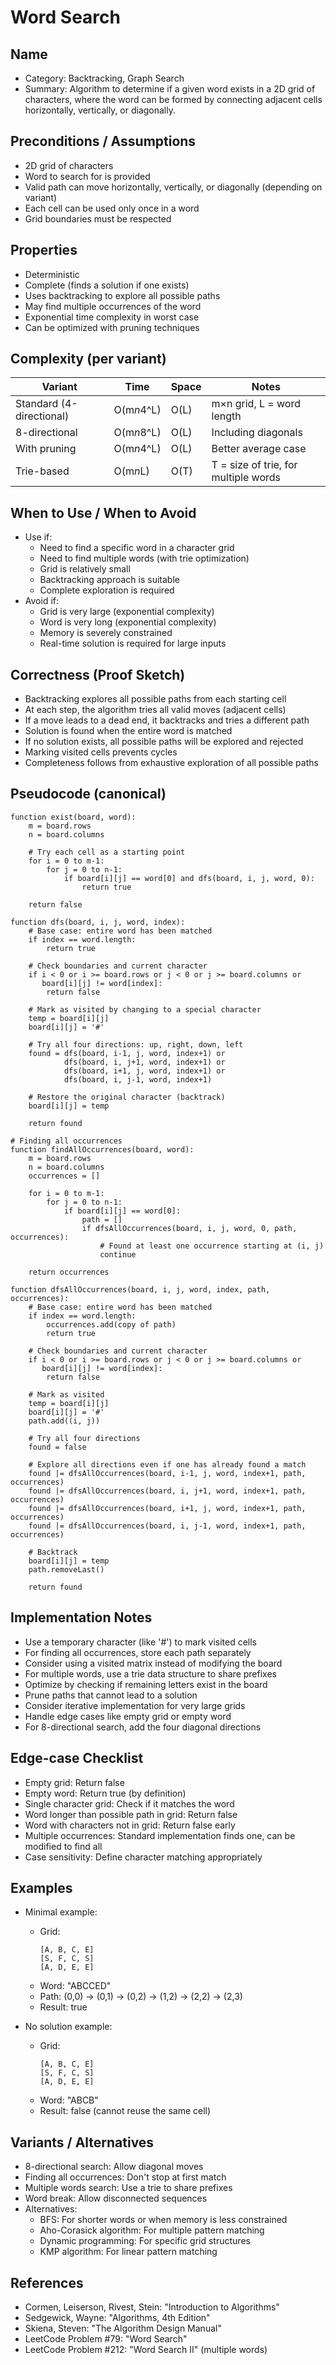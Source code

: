# Word Search

## Name
- Category: Backtracking, Graph Search
- Summary: Algorithm to determine if a given word exists in a 2D grid of characters, where the word can be formed by connecting adjacent cells horizontally, vertically, or diagonally.

## Preconditions / Assumptions
- 2D grid of characters
- Word to search for is provided
- Valid path can move horizontally, vertically, or diagonally (depending on variant)
- Each cell can be used only once in a word
- Grid boundaries must be respected

## Properties
- Deterministic
- Complete (finds a solution if one exists)
- Uses backtracking to explore all possible paths
- May find multiple occurrences of the word
- Exponential time complexity in worst case
- Can be optimized with pruning techniques

## Complexity (per variant)
| Variant | Time | Space | Notes |
|---|---|---|---|
| Standard (4-directional) | O(m*n*4^L) | O(L) | m×n grid, L = word length |
| 8-directional | O(m*n*8^L) | O(L) | Including diagonals |
| With pruning | O(m*n*4^L) | O(L) | Better average case |
| Trie-based | O(m*n*L) | O(T) | T = size of trie, for multiple words |

## When to Use / When to Avoid
- Use if:
  - Need to find a specific word in a character grid
  - Need to find multiple words (with trie optimization)
  - Grid is relatively small
  - Backtracking approach is suitable
  - Complete exploration is required
- Avoid if:
  - Grid is very large (exponential complexity)
  - Word is very long (exponential complexity)
  - Memory is severely constrained
  - Real-time solution is required for large inputs

## Correctness (Proof Sketch)
- Backtracking explores all possible paths from each starting cell
- At each step, the algorithm tries all valid moves (adjacent cells)
- If a move leads to a dead end, it backtracks and tries a different path
- Solution is found when the entire word is matched
- If no solution exists, all possible paths will be explored and rejected
- Marking visited cells prevents cycles
- Completeness follows from exhaustive exploration of all possible paths

## Pseudocode (canonical)
```pseudo
function exist(board, word):
    m = board.rows
    n = board.columns
    
    # Try each cell as a starting point
    for i = 0 to m-1:
        for j = 0 to n-1:
            if board[i][j] == word[0] and dfs(board, i, j, word, 0):
                return true
    
    return false

function dfs(board, i, j, word, index):
    # Base case: entire word has been matched
    if index == word.length:
        return true
    
    # Check boundaries and current character
    if i < 0 or i >= board.rows or j < 0 or j >= board.columns or 
       board[i][j] != word[index]:
        return false
    
    # Mark as visited by changing to a special character
    temp = board[i][j]
    board[i][j] = '#'
    
    # Try all four directions: up, right, down, left
    found = dfs(board, i-1, j, word, index+1) or
            dfs(board, i, j+1, word, index+1) or
            dfs(board, i+1, j, word, index+1) or
            dfs(board, i, j-1, word, index+1)
    
    # Restore the original character (backtrack)
    board[i][j] = temp
    
    return found

# Finding all occurrences
function findAllOccurrences(board, word):
    m = board.rows
    n = board.columns
    occurrences = []
    
    for i = 0 to m-1:
        for j = 0 to n-1:
            if board[i][j] == word[0]:
                path = []
                if dfsAllOccurrences(board, i, j, word, 0, path, occurrences):
                    # Found at least one occurrence starting at (i, j)
                    continue
    
    return occurrences

function dfsAllOccurrences(board, i, j, word, index, path, occurrences):
    # Base case: entire word has been matched
    if index == word.length:
        occurrences.add(copy of path)
        return true
    
    # Check boundaries and current character
    if i < 0 or i >= board.rows or j < 0 or j >= board.columns or 
       board[i][j] != word[index]:
        return false
    
    # Mark as visited
    temp = board[i][j]
    board[i][j] = '#'
    path.add((i, j))
    
    # Try all four directions
    found = false
    
    # Explore all directions even if one has already found a match
    found |= dfsAllOccurrences(board, i-1, j, word, index+1, path, occurrences)
    found |= dfsAllOccurrences(board, i, j+1, word, index+1, path, occurrences)
    found |= dfsAllOccurrences(board, i+1, j, word, index+1, path, occurrences)
    found |= dfsAllOccurrences(board, i, j-1, word, index+1, path, occurrences)
    
    # Backtrack
    board[i][j] = temp
    path.removeLast()
    
    return found
```

## Implementation Notes
- Use a temporary character (like '#') to mark visited cells
- For finding all occurrences, store each path separately
- Consider using a visited matrix instead of modifying the board
- For multiple words, use a trie data structure to share prefixes
- Optimize by checking if remaining letters exist in the board
- Prune paths that cannot lead to a solution
- Consider iterative implementation for very large grids
- Handle edge cases like empty grid or empty word
- For 8-directional search, add the four diagonal directions

## Edge-case Checklist
- Empty grid: Return false
- Empty word: Return true (by definition)
- Single character grid: Check if it matches the word
- Word longer than possible path in grid: Return false
- Word with characters not in grid: Return false early
- Multiple occurrences: Standard implementation finds one, can be modified to find all
- Case sensitivity: Define character matching appropriately

## Examples
- Minimal example:
  - Grid:
    ```
    [A, B, C, E]
    [S, F, C, S]
    [A, D, E, E]
    ```
  - Word: "ABCCED"
  - Path: (0,0) → (0,1) → (0,2) → (1,2) → (2,2) → (2,3)
  - Result: true
  
- No solution example:
  - Grid:
    ```
    [A, B, C, E]
    [S, F, C, S]
    [A, D, E, E]
    ```
  - Word: "ABCB"
  - Result: false (cannot reuse the same cell)

## Variants / Alternatives
- 8-directional search: Allow diagonal moves
- Finding all occurrences: Don't stop at first match
- Multiple words search: Use a trie to share prefixes
- Word break: Allow disconnected sequences
- Alternatives:
  - BFS: For shorter words or when memory is less constrained
  - Aho-Corasick algorithm: For multiple pattern matching
  - Dynamic programming: For specific grid structures
  - KMP algorithm: For linear pattern matching

## References
- Cormen, Leiserson, Rivest, Stein: "Introduction to Algorithms"
- Sedgewick, Wayne: "Algorithms, 4th Edition"
- Skiena, Steven: "The Algorithm Design Manual"
- LeetCode Problem #79: "Word Search"
- LeetCode Problem #212: "Word Search II" (multiple words)
